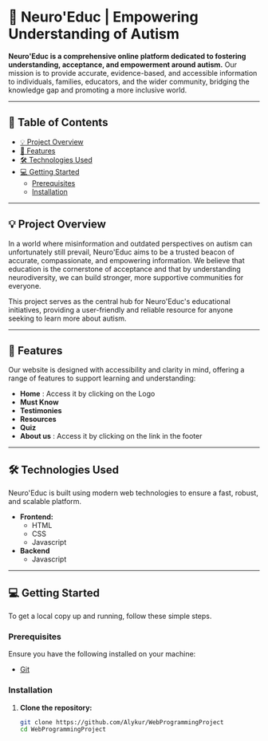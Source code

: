 # 🧠 Neuro'Educ | Empowering Understanding of Autism

**Neuro'Educ is a comprehensive online platform dedicated to fostering understanding, acceptance, and empowerment around autism.** Our mission is to provide accurate, evidence-based, and accessible information to individuals, families, educators, and the wider community, bridging the knowledge gap and promoting a more inclusive world.

---

## 🌟 Table of Contents

*   [💡 Project Overview](#-project-overview)
*   [🚀 Features](#-features)
*   [🛠️ Technologies Used](#️-technologies-used)
*   [💻 Getting Started](#-getting-started)
    *   [Prerequisites](#prerequisites)
    *   [Installation](#installation)

---

## 💡 Project Overview

In a world where misinformation and outdated perspectives on autism can unfortunately still prevail, Neuro'Educ aims to be a trusted beacon of accurate, compassionate, and empowering information. We believe that education is the cornerstone of acceptance and that by understanding neurodiversity, we can build stronger, more supportive communities for everyone.

This project serves as the central hub for Neuro'Educ's educational initiatives, providing a user-friendly and reliable resource for anyone seeking to learn more about autism.

---

## 🚀 Features

Our website is designed with accessibility and clarity in mind, offering a range of features to support learning and understanding:

*   **Home** : Access it by clicking on the Logo
*   **Must Know** 
*   **Testimonies** 
*   **Resources**
*   **Quiz**
*   **About us** : Access it by clicking on the link in the footer

---

## 🛠️ Technologies Used

Neuro'Educ is built using modern web technologies to ensure a fast, robust, and scalable platform.

*   **Frontend:**
    *  HTML
    *  CSS
    *  Javascript
*  **Backend**
    *  Javascript 

---

## 💻 Getting Started

To get a local copy up and running, follow these simple steps.

### Prerequisites

Ensure you have the following installed on your machine:

*   [Git](https://git-scm.com/)

### Installation

1.  **Clone the repository:**
    ```bash
    git clone https://github.com/Alykur/WebProgrammingProject
    cd WebProgrammingProject
    ```
